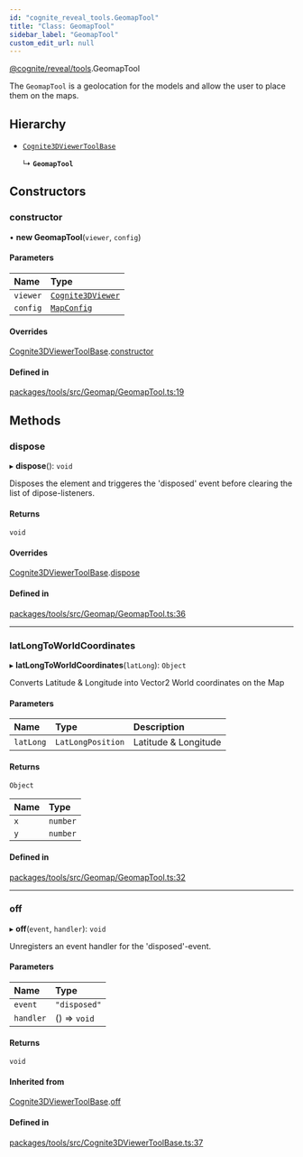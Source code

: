 ```yaml
---
id: "cognite_reveal_tools.GeomapTool"
title: "Class: GeomapTool"
sidebar_label: "GeomapTool"
custom_edit_url: null
---
```


[@cognite/reveal/tools](../modules/cognite_reveal_tools.md).GeomapTool

The `GeomapTool` is a geolocation for the models and allow the user to place them on the maps.

## Hierarchy

- [`Cognite3DViewerToolBase`](cognite_reveal_tools.Cognite3DViewerToolBase.md)

  ↳ **`GeomapTool`**

## Constructors

### constructor

• **new GeomapTool**(`viewer`, `config`)

#### Parameters

| Name | Type |
| :------ | :------ |
| `viewer` | [`Cognite3DViewer`](cognite_reveal.Cognite3DViewer.md) |
| `config` | [`MapConfig`](../modules/cognite_reveal_tools.md#mapconfig) |

#### Overrides

[Cognite3DViewerToolBase](cognite_reveal_tools.Cognite3DViewerToolBase.md).[constructor](cognite_reveal_tools.Cognite3DViewerToolBase.md#constructor)

#### Defined in

[packages/tools/src/Geomap/GeomapTool.ts:19](https://github.com/cognitedata/reveal/blob/716e7443e/viewer/packages/tools/src/Geomap/GeomapTool.ts#L19)

## Methods

### dispose

▸ **dispose**(): `void`

Disposes the element and triggeres the 'disposed' event before clearing the list
of dipose-listeners.

#### Returns

`void`

#### Overrides

[Cognite3DViewerToolBase](cognite_reveal_tools.Cognite3DViewerToolBase.md).[dispose](cognite_reveal_tools.Cognite3DViewerToolBase.md#dispose)

#### Defined in

[packages/tools/src/Geomap/GeomapTool.ts:36](https://github.com/cognitedata/reveal/blob/716e7443e/viewer/packages/tools/src/Geomap/GeomapTool.ts#L36)

___

### latLongToWorldCoordinates

▸ **latLongToWorldCoordinates**(`latLong`): `Object`

Converts Latitude & Longitude into Vector2 World coordinates on the Map

#### Parameters

| Name | Type | Description |
| :------ | :------ | :------ |
| `latLong` | `LatLongPosition` | Latitude & Longitude |

#### Returns

`Object`

| Name | Type |
| :------ | :------ |
| `x` | `number` |
| `y` | `number` |

#### Defined in

[packages/tools/src/Geomap/GeomapTool.ts:32](https://github.com/cognitedata/reveal/blob/716e7443e/viewer/packages/tools/src/Geomap/GeomapTool.ts#L32)

___

### off

▸ **off**(`event`, `handler`): `void`

Unregisters an event handler for the 'disposed'-event.

#### Parameters

| Name | Type |
| :------ | :------ |
| `event` | ``"disposed"`` |
| `handler` | () => `void` |

#### Returns

`void`

#### Inherited from

[Cognite3DViewerToolBase](cognite_reveal_tools.Cognite3DViewerToolBase.md).[off](cognite_reveal_tools.Cognite3DViewerToolBase.md#off)

#### Defined in

[packages/tools/src/Cognite3DViewerToolBase.ts:37](https://github.com/cognitedata/reveal/blob/716e7443e/viewer/packages/tools/src/Cognite3DViewerToolBase.ts#L37)
